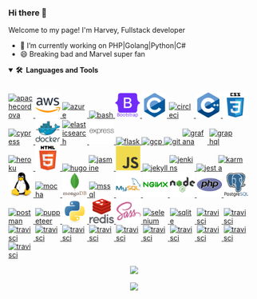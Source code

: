### Hi there 👋
<p>Welcome to my page!  I'm Harvey, Fullstack developer</p>

- 🔭 I’m currently working on PHP|Golang|Python|C#
- 😄 Breaking bad and Marvel super fan

<style>
	.box img{max-width:50px;}
</style>
<details open>
  <summary open><b>🛠️&nbsp;&nbsp;Languages&nbsp;and&nbsp;Tools</b></summary>
  <br/>
  <p align="left" class="box">
	<a href="https://cordova.apache.org/" target="_blank">
		<img src="https://www.vectorlogo.zone/logos/apache_cordova/apache_cordova-icon.svg"
		alt="apachecordova"  />
	</a>
	<a href="https://aws.amazon.com" target="_blank">
		<img src="https://raw.githubusercontent.com/devicons/devicon/master/icons/amazonwebservices/amazonwebservices-original-wordmark.svg"
		alt="aws"  />
	</a>
	<a href="https://azure.microsoft.com/en-in/" target="_blank">
		<img src="https://www.vectorlogo.zone/logos/microsoft_azure/microsoft_azure-icon.svg"
		alt="azure"  />
	</a>
	<a href="https://www.gnu.org/software/bash/" target="_blank">
		<img src="https://www.vectorlogo.zone/logos/gnu_bash/gnu_bash-icon.svg"
		alt="bash"  />
	</a>
	<a href="https://getbootstrap.com" target="_blank">
		<img src="https://raw.githubusercontent.com/devicons/devicon/master/icons/bootstrap/bootstrap-plain-wordmark.svg"
		alt="bootstrap"  />
	</a>
	<a href="https://www.cprogramming.com/" target="_blank">
		<img src="https://raw.githubusercontent.com/devicons/devicon/master/icons/c/c-original.svg"
		alt="c"  />
	</a>
	<a href="https://circleci.com" target="_blank">
		<img src="https://www.vectorlogo.zone/logos/circleci/circleci-icon.svg"
		alt="circleci"  />
	</a>
	<a href="https://www.w3schools.com/cpp/" target="_blank">
		<img src="https://raw.githubusercontent.com/devicons/devicon/master/icons/cplusplus/cplusplus-original.svg"
		alt="cplusplus"  />
	</a>
	<a href="https://www.w3schools.com/css/" target="_blank">
		<img src="https://raw.githubusercontent.com/devicons/devicon/master/icons/css3/css3-original-wordmark.svg"
		alt="css3"  />
	</a>
	<a href="https://www.cypress.io" target="_blank">
		<img src="https://raw.githubusercontent.com/simple-icons/simple-icons/6e46ec1fc23b60c8fd0d2f2ff46db82e16dbd75f/icons/cypress.svg"
		alt="cypress"  />
	</a>
	<a href="https://www.docker.com/" target="_blank">
		<img src="https://raw.githubusercontent.com/devicons/devicon/master/icons/docker/docker-original-wordmark.svg"
		alt="docker"  />
	</a>
	<a href="https://www.elastic.co" target="_blank">
		<img src="https://www.vectorlogo.zone/logos/elastic/elastic-icon.svg"
		alt="elasticsearch"  />
	</a>
	<a href="https://expressjs.com" target="_blank">
		<img src="https://raw.githubusercontent.com/devicons/devicon/master/icons/express/express-original-wordmark.svg"
		alt="express"  />
	</a>
	<a href="https://flask.palletsprojects.com/" target="_blank">
		<img src="https://www.vectorlogo.zone/logos/pocoo_flask/pocoo_flask-icon.svg"
		alt="flask"  />
	</a>
	<a href="https://cloud.google.com" target="_blank">
		<img src="https://www.vectorlogo.zone/logos/google_cloud/google_cloud-icon.svg"
		alt="gcp"  />
	</a>
	<a href="https://git-scm.com/" target="_blank">
		<img src="https://www.vectorlogo.zone/logos/git-scm/git-scm-icon.svg"
		alt="git"  />
	</a>
	<a href="https://grafana.com" target="_blank">
		<img src="https://www.vectorlogo.zone/logos/grafana/grafana-icon.svg"
		alt="grafana"  />
	</a>
	<a href="https://graphql.org" target="_blank">
		<img src="https://www.vectorlogo.zone/logos/graphql/graphql-icon.svg"
		alt="graphql"  />
	</a>
	<a href="https://heroku.com" target="_blank">
		<img src="https://www.vectorlogo.zone/logos/heroku/heroku-icon.svg" alt="heroku"
		 />
	</a>
	<a href="https://www.w3.org/html/" target="_blank">
		<img src="https://raw.githubusercontent.com/devicons/devicon/master/icons/html5/html5-original-wordmark.svg"
		alt="html5"  />
	</a>
	<a href="https://gohugo.io/" target="_blank">
		<img src="https://api.iconify.design/logos-hugo.svg" alt="hugo" width="40"
		height="40" />
	</a>
	<a href="https://jasmine.github.io/" target="_blank">
		<img src="https://www.vectorlogo.zone/logos/jasmine/jasmine-icon.svg"
		alt="jasmine"  />
	</a>
	<a href="https://developer.mozilla.org/en-US/docs/Web/JavaScript" target="_blank">
		<img src="https://raw.githubusercontent.com/devicons/devicon/master/icons/javascript/javascript-original.svg"
		alt="javascript"  />
	</a>
	<a href="https://jekyllrb.com/" target="_blank">
		<img src="https://www.vectorlogo.zone/logos/jekyllrb/jekyllrb-icon.svg"
		alt="jekyll"  />
	</a>
	<a href="https://www.jenkins.io" target="_blank">
		<img src="https://www.vectorlogo.zone/logos/jenkins/jenkins-icon.svg"
		alt="jenkins"  />
	</a>
	<a href="https://jestjs.io" target="_blank">
		<img src="https://www.vectorlogo.zone/logos/jestjsio/jestjsio-icon.svg"
		alt="jest"  />
	</a>
	<a href="https://karma-runner.github.io/latest/index.html" target="_blank">
		<img src="https://raw.githubusercontent.com/detain/svg-logos/780f25886640cef088af994181646db2f6b1a3f8/svg/karma.svg"
		alt="karma"  />
	</a>
	<a href="https://www.linux.org/" target="_blank">
		<img src="https://raw.githubusercontent.com/devicons/devicon/master/icons/linux/linux-original.svg"
		alt="linux"  />
	</a>
	<a href="https://mochajs.org" target="_blank">
		<img src="https://www.vectorlogo.zone/logos/mochajs/mochajs-icon.svg"
		alt="mocha"  />
	</a>
	<a href="https://www.mongodb.com/" target="_blank">
		<img src="https://raw.githubusercontent.com/devicons/devicon/master/icons/mongodb/mongodb-original-wordmark.svg"
		alt="mongodb"  />
	</a>
	<a href="https://www.microsoft.com/en-us/sql-server" target="_blank">
		<img src="https://www.svgrepo.com/show/303229/microsoft-sql-server-logo.svg"
		alt="mssql"  />
	</a>
	<a href="https://www.mysql.com/" target="_blank">
		<img src="https://raw.githubusercontent.com/devicons/devicon/master/icons/mysql/mysql-original-wordmark.svg"
		alt="mysql"  />
	</a>
	<a href="https://www.nginx.com" target="_blank">
		<img src="https://raw.githubusercontent.com/devicons/devicon/master/icons/nginx/nginx-original.svg"
		alt="nginx"  />
	</a>
	<a href="https://nodejs.org" target="_blank">
		<img src="https://raw.githubusercontent.com/devicons/devicon/master/icons/nodejs/nodejs-original-wordmark.svg"
		alt="nodejs"  />
	</a>
	<a href="https://www.php.net" target="_blank">
		<img src="https://raw.githubusercontent.com/devicons/devicon/master/icons/php/php-original.svg"
		alt="php"  />
	</a>
	<a href="https://www.postgresql.org" target="_blank">
		<img src="https://raw.githubusercontent.com/devicons/devicon/master/icons/postgresql/postgresql-original-wordmark.svg"
		alt="postgresql"  />
	</a>
	<a href="https://postman.com" target="_blank">
		<img src="https://www.vectorlogo.zone/logos/getpostman/getpostman-icon.svg"
		alt="postman"  />
	</a>
	<a href="https://github.com/puppeteer/puppeteer" target="_blank">
		<img src="https://www.vectorlogo.zone/logos/pptrdev/pptrdev-official.svg"
		alt="puppeteer"  />
	</a>
	<a href="https://www.python.org" target="_blank">
		<img src="https://raw.githubusercontent.com/devicons/devicon/master/icons/python/python-original.svg"
		alt="python"  />
	</a>
	<a href="https://redis.io" target="_blank">
		<img src="https://raw.githubusercontent.com/devicons/devicon/master/icons/redis/redis-original-wordmark.svg"
		alt="redis"  />
	</a>
	<a href="https://sass-lang.com" target="_blank">
		<img src="https://raw.githubusercontent.com/devicons/devicon/master/icons/sass/sass-original.svg"
		alt="sass"  />
	</a>
	<a href="https://www.selenium.dev" target="_blank">
		<img src="https://raw.githubusercontent.com/detain/svg-logos/780f25886640cef088af994181646db2f6b1a3f8/svg/selenium-logo.svg"
		alt="selenium"  />
	</a>
	<a href="https://www.sqlite.org/" target="_blank">
		<img src="https://www.vectorlogo.zone/logos/sqlite/sqlite-icon.svg" alt="sqlite"
		 />
	</a>
	<a href="https://travis-ci.org" target="_blank">
		<img src="https://www.vectorlogo.zone/logos/travis-ci/travis-ci-icon.svg"
		alt="travisci"  />
	</a>
  <a href="https://travis-ci.org" target="_blank">
		<img src="https://www.vectorlogo.zone/logos/git-scm/git-scm-ar21.svg"
		alt="travisci"  />
	</a>
   <a href="https://travis-ci.org" target="_blank">
		<img src="https://www.vectorlogo.zone/logos/golang/golang-ar21.svg"
		alt="travisci"  />
	</a>
    <a href="https://travis-ci.org" target="_blank">
		<img src="https://www.vectorlogo.zone/logos/python/python-ar21.svg"
		alt="travisci" />
	</a>
     <a href="https://travis-ci.org" target="_blank">
		<img src="https://www.vectorlogo.zone/logos/docker/docker-ar21.svg"
		alt="travisci"  />
	</a>
    <a href="https://travis-ci.org" target="_blank">
		<img src="https://www.vectorlogo.zone/logos/laravel/laravel-ar21.svg"
		alt="travisci" />
	</a>
     <a href="https://travis-ci.org" target="_blank">
		<img src="https://www.vectorlogo.zone/logos/nodejs/nodejs-ar21.svg"
		alt="travisci"  />
	</a>
     <a href="https://travis-ci.org" target="_blank">
		<img src="https://www.vectorlogo.zone/logos/ruby-lang/ruby-lang-ar21.svg"
		alt="travisci"  />
	</a>
     <a href="https://travis-ci.org" target="_blank">
		<img src="https://www.vectorlogo.zone/logos/redis/redis-ar21.svg"
		alt="travisci"  />
	</a>
    <a href="https://travis-ci.org" target="_blank">
		<img src="https://www.vectorlogo.zone/logos/lua/lua-ar21.svg"
		alt="travisci"  />
	</a>
    <a href="https://travis-ci.org" target="_blank">
		<img src="https://www.vectorlogo.zone/logos/xbox/xbox-ar21.svg"
		alt="travisci"  />
	</a>
    <a href="https://travis-ci.org" target="_blank">
		<img src="https://www.vectorlogo.zone/logos/vuejs/vuejs-ar21.svg"
		alt="travisci" />
	</a>
</p>

</details>

<div align="center">
  <img src="https://github-profile-trophy.vercel.app/?username=HewieWang&column=8&theme=onedark" />
</div>

<p align="center"><img width="50%" src="https://media0.giphy.com/media/v1.Y2lkPTc5MGI3NjExdDNhdzFrb3diNndpOGtwNDE0MzViYTF2enVzOHlnN204cTg5andsbyZlcD12MV9pbnRlcm5hbF9naWZfYnlfaWQmY3Q9Zw/o0vwzuFwCGAFO/giphy.webp" /></p>


